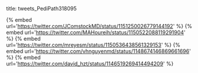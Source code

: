 title: tweets_PediPath318095

{% embed url='https://twitter.com/JComstockMD/status/1151250026779144192' %}
{% embed url='https://twitter.com/MAHoureih/status/1150522088119291904' %}
{% embed url='https://twitter.com/mreyesm/status/1150536438561329153' %}
{% embed url='https://twitter.com/vhnguyenmd/status/1148674146869661696' %}
{% embed url='https://twitter.com/david_hzt/status/1146519269414494209' %}
